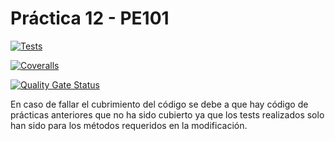 # Práctica 12 - PE101

[![Tests](https://github.com/LeandroArmas/p12_LeandroArmas_PE101/actions/workflows/node.js.yml/badge.svg)](https://github.com/LeandroArmas/p12_LeandroArmas_PE101/actions/workflows/node.js.yml)

[![Coveralls](https://github.com/LeandroArmas/p12_LeandroArmas_PE101/actions/workflows/coveralls.yml/badge.svg)](https://github.com/LeandroArmas/p12_LeandroArmas_PE101/actions/workflows/coveralls.yml)

[![Quality Gate Status](https://sonarcloud.io/api/project_badges/measure?project=LeandroArmas_p12_LeandroArmas_PE101&metric=alert_status)](https://sonarcloud.io/summary/new_code?id=LeandroArmas_p12_LeandroArmas_PE101)

En caso de fallar el cubrimiento del código se debe a que hay código de prácticas anteriores que no ha sido cubierto ya que los tests realizados solo han sido para los métodos requeridos en la modificación. 